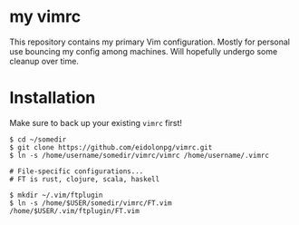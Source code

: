 my vimrc
========

This repository contains my primary Vim configuration. Mostly for personal use bouncing my config among machines. Will hopefully undergo some cleanup over time.

# Installation

Make sure to back up your existing `vimrc` first!

```
$ cd ~/somedir
$ git clone https://github.com/eidolonpg/vimrc.git
$ ln -s /home/username/somedir/vimrc/vimrc /home/username/.vimrc 

# File-specific configurations...
# FT is rust, clojure, scala, haskell

$ mkdir ~/.vim/ftplugin
$ ln -s /home/$USER/somedir/vimrc/FT.vim /home/$USER/.vim/ftplugin/FT.vim
```
